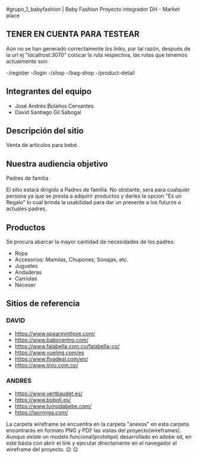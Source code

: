 #grupo_1_babyfashion | Baby Fashion
Proyecto integrador DH - Market place

## TENER EN CUENTA PARA TESTEAR
Aún no se han generado correctamente los links, por tal razón, después de la url ej "localhost:3070" colocar
la ruta respectiva, las rutas que tenemos actualmente son:

-/register
-/login
-/shop
-/bag-shop
-/product-detail

## Integrantes del equipo

- José Andrés Bolaños Cervantes
- David Santiago Gil Sabogal


## Descripción del sitio

Venta de artículos para bebé.


## Nuestra audiencia objetivo

Padres de familia

El sitio estará dirigido a Padres de familia. 
No obstante, sera para cualquier persona ya que se presta a adquirir productos y darles la opcion "Es un Regalo" 
lo cual brinda la usabilidad para dar un presente a los futuros o actuales padres.

## Productos

Se procura abarcar la mayor cantidad de necesidades de los padres:

- Ropa
- Accesorios: Mamilas, Chupones, Sonajas, etc.
- Juguetes
- Andaderas
- Carriolas
- Neceser

## Sitios de referencia

### DAVID 
- https://www.spearmintlove.com/
- https://www.babycentro.com/
- https://www.falabella.com.co/falabella-co/
- https://www.vueling.com/es
- https://www.flyadeal.com/en/
- https://www.linio.com.co/

### ANDRES
- https://www.vertbaudet.es/
- https://www.boboli.es/
- https://www.tumodabebe.com/
- https://laormiga.com/

La carpeta wireframe se encuentra en la carpeta "anexos" en esta carpeta encontrarás en formato PNG y PDF las vistas del proyecto(wireframes). Aunque existe un modelo funcional(prototipo) desarrollado en adobe xd, en este básta con abrir el link y ejecutar directamente en el navegador el wireframe del proyecto.   :wink:	:wink:
